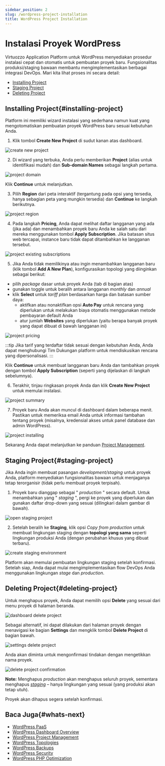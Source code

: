 ```yaml
---
sidebar_position: 2
slug: /wordpress-project-installation
title: WordPress Project Installation
---
```


# Instalasi Proyek WordPress

Virtuozzo Application Platform untuk WordPress menyediakan prosedur instalasi cepat dan otomatis untuk pembuatan proyek baru. Fungsionalitas produksi/staging bawaan membantu mengimplementasikan berbagai integrasi DevOps. Mari kita lihat proses ini secara detail:

- [Installing Project](https://docs.dewacloud.com/#installing-project)
- [Staging Project](https://docs.dewacloud.com/#staging-project)
- [Deleting Project](https://docs.dewacloud.com/#deleting-project)

## Installing Project{#installing-project}

Platform ini memiliki wizard instalasi yang sederhana namun kuat yang mengotomatiskan pembuatan proyek WordPress baru sesuai kebutuhan Anda.

1. Klik tombol **Create New Project** di sudut kanan atas dashboard.

![create new project](#)

2. Di wizard yang terbuka, Anda perlu memberikan **Project** (alias untuk identifikasi mudah) dan **Sub-domain Names** sebagai langkah pertama.

![project domain](#)

Klik **Continue** untuk melanjutkan.

3. Pilih **Region** dari peta interaktif (tergantung pada opsi yang tersedia, hanya sebagian peta yang mungkin tersedia) dan **Continue** ke langkah berikutnya.

![project region](#)

4. Pada langkah **Pricing**, Anda dapat melihat daftar langganan yang ada (jika ada) dan menambahkan proyek baru Anda ke salah satu dari mereka menggunakan tombol **Apply Subscription**. Jika batasan situs web tercapai, instance baru tidak dapat ditambahkan ke langganan tersebut.

![project existing subscriptions](#)

5. Jika Anda tidak memilikinya atau ingin menambahkan langganan baru (klik tombol **Add A New Plan**), konfigurasikan topologi yang diinginkan sebagai berikut:

- pilih _package_ dasar untuk proyek Anda (tab di bagian atas)
- gunakan toggle untuk beralih antara langganan _monthly_ dan _annual_
- klik **Select** untuk _tariff plan_ berdasarkan harga dan batasan sumber daya:
  - aktifkan atau nonaktifkan opsi **Auto Pay** untuk rencana yang diperlukan untuk melakukan biaya otomatis menggunakan metode pembayaran default Anda
  - atur jumlah **Websites** yang diperlukan (yaitu berapa banyak proyek yang dapat dibuat di bawah langganan ini)

![project pricing](#)

:::tip
Jika tarif yang terdaftar tidak sesuai dengan kebutuhan Anda, Anda dapat menghubungi Tim Dukungan platform untuk mendiskusikan rencana yang dipersonalisasi.
:::

Klik **Continue** untuk membuat langganan baru Anda dan tambahkan proyek dengan tombol **Apply Subscription** (seperti yang dijelaskan di langkah sebelumnya).

6. Terakhir, tinjau ringkasan proyek Anda dan klik **Create New Project** untuk memulai instalasi.

![project summary](#)

7. Proyek baru Anda akan muncul di dashboard dalam beberapa menit. Pastikan untuk memeriksa email Anda untuk informasi tambahan tentang proyek (misalnya, kredensial akses untuk panel database dan admin WordPress).

![project installing](#)

Sekarang Anda dapat melanjutkan ke panduan [Project Management](https://docs.dewacloud.com/wp-dashboard-project-management/).

## Staging Project{#staging-project}

Jika Anda ingin membuat pasangan _development/staging_ untuk proyek Anda, platform menyediakan fungsionalitas bawaan untuk menjaganya tetap terorganisir (tidak perlu membuat proyek terpisah).

1. Proyek baru dianggap sebagai " _production_ " secara default. Untuk menambahkan yang " _staging_ ", pergi ke proyek yang diperlukan dan gunakan daftar drop-down yang sesuai (dilingkari dalam gambar di bawah).

![open staging project](#)

2. Setelah beralih ke **Staging**, klik opsi _Copy from production_ untuk membuat lingkungan staging dengan __topologi yang sama__ seperti lingkungan produksi Anda (dengan perubahan khusus yang dibuat terbaru).

![create staging environment](#)

Platform akan memulai pembuatan lingkungan staging setelah konfirmasi. Setelah siap, Anda dapat mulai mengimplementasikan flow DevOps Anda menggunakan lingkungan _stage_ dan _production_.

## Deleting Project{#deleting-project}

Untuk menghapus proyek, Anda dapat memilih opsi **Delete** yang sesuai dari menu proyek di halaman beranda.

![dashboard delete project](#)

Sebagai alternatif, ini dapat dilakukan dari halaman proyek dengan menavigasi ke bagian **Settings** dan mengklik tombol **Delete Project** di bagian bawah.

![settings delete project](#)

Anda akan diminta untuk mengonfirmasi tindakan dengan mengetikkan nama proyek.

![delete project confirmation](#)

**Note:** Menghapus _production_ akan menghapus seluruh proyek, sementara menghapus _[staging](https://docs.dewacloud.com/#staging-project)_ – hanya lingkungan yang sesuai (yang produksi akan tetap utuh).

Proyek akan dihapus segera setelah konfirmasi.

## Baca Juga{#whats-next}

- [WordPress PaaS](https://docs.dewacloud.com/virtuozzo-application-platform-for-wordpress/)
- [WordPress Dashboard Overview](https://docs.dewacloud.com/wp-dashboard-overview/)
- [WordPress Project Management](https://docs.dewacloud.com/wp-dashboard-project-management/)
- [WordPress Topologies](https://docs.dewacloud.com/wordpress-topologies/)
- [WordPress Backups](https://docs.dewacloud.com/wordpress-backups/)
- [WordPress Security](https://docs.dewacloud.com/wordpress-security/)
- [WordPress PHP Optimization](https://docs.dewacloud.com/wordpress-php-optimization/)